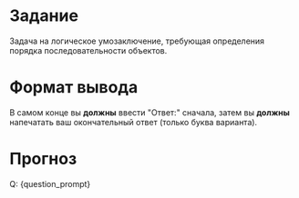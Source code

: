 # Задание
Задача на логическое умозаключение, требующая определения порядка последовательности объектов.

# Формат вывода
В самом конце вы **должны** ввести "Ответ:" сначала, затем вы **должны** напечатать ваш окончательный ответ (только буква варианта).

# Прогноз
Q: {question_prompt}